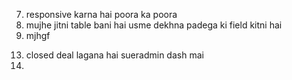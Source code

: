 <!-- 1. super admin ke total visit ko dekhne ke liye router par super-total-visit use karte hai. -->
<!-- 2. new column add where we count number of visits of lead lead, visit and columns -->
<!-- 3. super admin kedashbaord ke mai se daily invoice and daily quotation remove -->
<!-- 4. daily lead to hai hi aur dailky visit add karna hai  -->
<!-- 5. super-admin-employee-leads route mai table ke upar total lead, total visit, total lead closed, show karna  -->
<!-- 6. super-admin-reporting mai se quotaiton and invoice hatana hai and visit ka add karna hai  -->

7. responsive karna hai poora ka poora
8. mujhe jitni table bani hai usme dekhna padega ki field kitni hai
9. mjhgf

<!-- 10. employee-lead-single-data/ iska quotyaion status field table mai se gayab  -->
<!-- 11. /final-quotation/269 ka compoennt mai do banne hai jo all quaiton ke liye alag rahega aur indicusual lead ke liye alag rahega -->
<!-- 12. and print quoation sttus ke hisaahb se quoation ho na hcahiye -->
13. closed deal lagana hai sueradmin dash mai
14. 